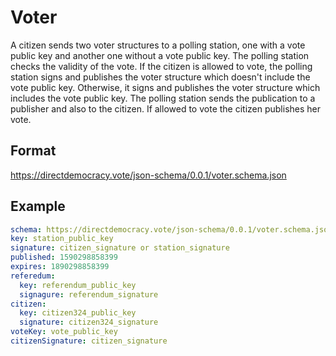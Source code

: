# Voter

A citizen sends two voter structures to a polling station, one with a vote public key and another one without a vote public key.
The polling station checks the validity of the vote.
If the citizen is allowed to vote, the polling station signs and publishes the voter structure which doesn't include the vote public key.
Otherwise, it signs and publishes the voter structure which includes the vote public key.
The polling station sends the publication to a publisher and also to the citizen.
If allowed to vote the citizen publishes her vote.

## Format

https://directdemocracy.vote/json-schema/0.0.1/voter.schema.json

## Example

```yaml
schema: https://directdemocracy.vote/json-schema/0.0.1/voter.schema.json
key: station_public_key
signature: citizen_signature or station_signature
published: 1590298858399
expires: 1890298858399
referedum:
  key: referendum_public_key
  signagure: referendum_signature
citizen:
  key: citizen324_public_key
  signature: citizen324_signature
voteKey: vote_public_key
citizenSignature: citizen_signature
```
